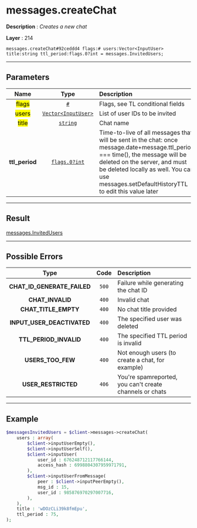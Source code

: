 # messages.createChat

**Description** : *Creates a new chat*

**Layer** : 214

```tl
messages.createChat#92ceddd4 flags:# users:Vector<InputUser> title:string ttl_period:flags.0?int = messages.InvitedUsers;
```

---

## Parameters

| Name | Type | Description |
| :---: | :---: | :--- |
| <mark>flags</mark> | [`#`](type/#) | Flags, see TL conditional fields |
| <mark>users</mark> | [`Vector<InputUser>`](type/InputUser) | List of user IDs to be invited |
| <mark>title</mark> | [`string`](type/string) | Chat name |
| **ttl_period** | [`flags.0?int`](type/int) | Time-to-live of all messages that will be sent in the chat: once message.date+message.ttl_period === time(), the message will be deleted on the server, and must be deleted locally as well. You can use messages.setDefaultHistoryTTL to edit this value later |

---

## Result

[messages.InvitedUsers](type/messages.InvitedUsers)

---

## Possible Errors

| Type | Code | Description |
| :---: | :---: | :--- |
| **CHAT_ID_GENERATE_FAILED** | `500` | Failure while generating the chat ID |
| **CHAT_INVALID** | `400` | Invalid chat |
| **CHAT_TITLE_EMPTY** | `400` | No chat title provided |
| **INPUT_USER_DEACTIVATED** | `400` | The specified user was deleted |
| **TTL_PERIOD_INVALID** | `400` | The specified TTL period is invalid |
| **USERS_TOO_FEW** | `400` | Not enough users (to create a chat, for example) |
| **USER_RESTRICTED** | `406` | You're spamreported, you can't create channels or chats |

---

## Example

```php
$messagesInvitedUsers = $client->messages->createChat(
	users : array(
		$client->inputUserEmpty(),
		$client->inputUserSelf(),
		$client->inputUser(
			user_id : 676248712117766144,
			access_hash : 6998804307959971791,
		),
		$client->inputUserFromMessage(
			peer : $client->inputPeerEmpty(),
			msg_id : 15,
			user_id : 985876970297007716,
		),
	),
	title : 'wDOzCLi39k8fmEpu',
	ttl_period : 75,
);
```